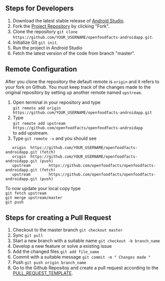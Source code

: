 ## Steps for Developers 
1. Download the latest stable release of [Android Studio](https://developer.android.com/studio/index.html).
2. Fork the [Project Repository](https://github.com/openfoodfacts/openfoodfacts-androidapp) by clicking "Fork".
3. Clone the repository `git clone https://github.com/YOUR_USERNAME/openfoodfacts-androidapp.git`.
4. Initialize Git `git init`.
5. Run the project in Android Studio 
6. Fetch the latest version of the code from branch "master".


## Remote Configuration
After you clone the repository the default remote is `origin` and it refers to your fork on Github. You must keep track of the changes made to the original repository by setting up another remote named `upstream`.

1. Open terminal in your repository and type <br>`git remote add origin https://github.com/YOUR_USERNAME/openfoodfacts-androidapp.git`
2. Type <br>` git remote add upstream https://github.com/openfoodfacts/openfoodfacts-androidapp `<br>to add upstream.
3. Type ` git remote -v ` and you should see <br>
```
   origin  https://github.com/YOUR_USERNAME/openfoodfacts-androidapp.git (fetch)
   origin  https://github.com/YOUR_USERNAME/openfoodfacts-androidapp.git (push) 
   upstream        https://github.com/openfoodfacts/openfoodfacts-androidapp.git (fetch)
   upstream        https://github.com/openfoodfacts/openfoodfacts-androidapp.git (push)
```

To now update your local copy type <br> `git fetch upstream` <br> `git merge upstream/master` <br> `git push`

## Steps for creating a Pull Request

1. Checkout to the master branch `git checkout master`
2. Sync `git pull`
3. Start a new branch with a suitable name `git checkout -b branch_name`
4. Develop a new feature or solve a existing issue 
5. Add the changed files `git add file_name`
6. Commit with a suitable message `git commit -m " Changes made "`
7. Push `git push origin branch_name`
8. Go to the Github Repositoy and create a pull request according to the [PULL_REQUEST_TEMPLATE](https://github.com/PrajwalM2212/openfoodfacts-androidapp/blob/master/.github/PULL_REQUEST_TEMPLATE.md).

